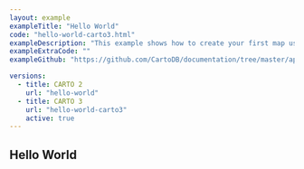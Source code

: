 ```yaml
---
layout: example
exampleTitle: "Hello World"
code: "hello-world-carto3.html"
exampleDescription: "This example shows how to create your first map using CARTO for deck.gl."
exampleExtraCode: ""
exampleGithub: "https://github.com/CartoDB/documentation/tree/master/app/content/deck-gl/examples/basic-examples/hello-world-carto3.html"

versions:
  - title: CARTO 2
    url: "hello-world"
  - title: CARTO 3
    url: "hello-world-carto3"
    active: true
---
```


## Hello World
